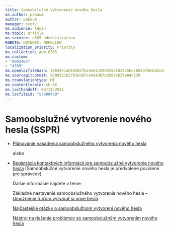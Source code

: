 ```yaml
---
title: Samoobslužné vytvorenie nového hesla
ms.author: pebaum
author: pebaum
manager: scotv
ms.audience: Admin
ms.topic: article
ms.service: o365-administration
ROBOTS: NOINDEX, NOFOLLOW
localization_priority: Priority
ms.collection: Adm_O365
ms.custom:
- "9002464"
- "4769"
ms.openlocfilehash: 19b9471a610305fb25e61359d455d1824c5bec6033fd603da265af9333543ccc
ms.sourcegitcommit: 920051182781bd97ce4d4d6fbd268cb37b84d239
ms.translationtype: MT
ms.contentlocale: sk-SK
ms.lasthandoff: 08/11/2021
ms.locfileid: "57898439"
---
```

# <a name="self-service-password-reset-sspr"></a>Samoobslužné vytvorenie nového hesla (SSPR)

- [Plánovanie nasadenia samoobslužného vytvorenia nového hesla](https://go.microsoft.com/fwlink/?linkid=2142944)  

    alebo
- [Registrácia kontaktných informácií pre samoobslužné vytvorenie nového hesla](https://mysignins.microsoft.com/security-info) (Samoobslužné vytvorenie nového hesla je predvolene povolené pre správcov)

    Ďalšie informácie nájdete v téme:

    Základné nastavenie samoobslužného vytvorenia nového hesla – [Umožnenie ľuďom vytvárať si nové heslá](https://docs.microsoft.com/microsoft-365/admin/add-users/let-users-reset-passwords)

    [Najčastejšie otázky o samoobslužnom vytvorení nového hesla](https://docs.microsoft.com/azure/active-directory/authentication/active-directory-passwords-faq)

    [Nástroj na riešenie problémov so samoobslužným vytvorením nového hesla](https://docs.microsoft.com/azure/active-directory/authentication/active-directory-passwords-troubleshoot)
